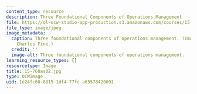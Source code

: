 ```yaml
---
content_type: resource
description: Three Foundational Components of Operations Management
file: https://ol-ocw-studio-app-production.s3.amazonaws.com/courses/15-760a-operations-management-spring-2002/1e24fc6088151df477fca65578420091_15-760as02.jpg
file_type: image/jpeg
image_metadata:
  caption: Three foundational components of operations management. (Image by Prof.
    Charles Fine.)
  credit: ''
  image-alt: Three foundational components of operations management.
learning_resource_types: []
resourcetype: Image
title: 15-760as02.jpg
type: OCWImage
uid: 1e24fc60-8815-1df4-77fc-a65578420091
---
```

